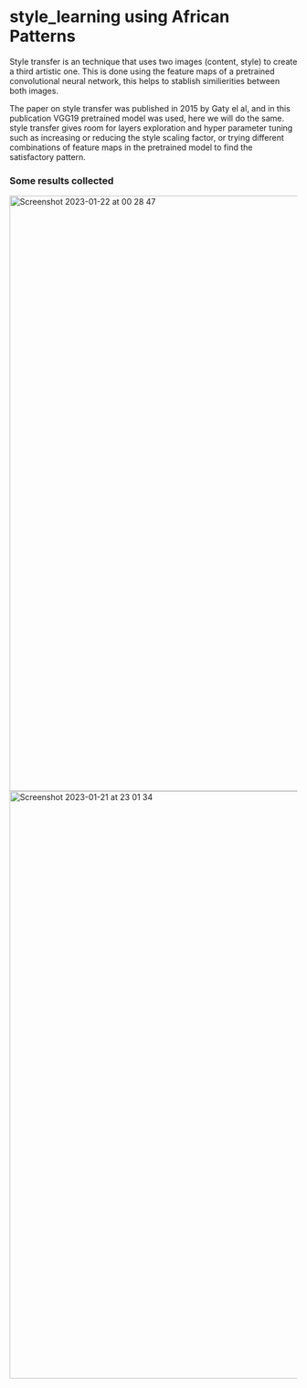 # style_learning using African Patterns

Style transfer is an technique that uses two images (content, style) to create a third artistic one. 
This is done using the feature maps of a pretrained convolutional neural network, this helps to stablish similierities between both images.

The paper on style transfer was published in 2015 by Gaty el al, and in this publication VGG19 pretrained model was used, here we will do the same.
style transfer gives room for layers exploration and hyper parameter tuning such as increasing or reducing the style scaling factor, 
or trying different combinations of feature maps in the pretrained model to find the satisfactory pattern.

### Some results collected 

<img width="1042" alt="Screenshot 2023-01-22 at 00 28 47" src="https://user-images.githubusercontent.com/111536571/213895426-536a12b5-8a71-46f9-bac3-a4ecfdf3ddb5.png">
<img width="1028" alt="Screenshot 2023-01-21 at 23 01 34" src="https://user-images.githubusercontent.com/111536571/213895433-1dc7983b-fe54-4403-9335-cc9a0710d4bd.png">


